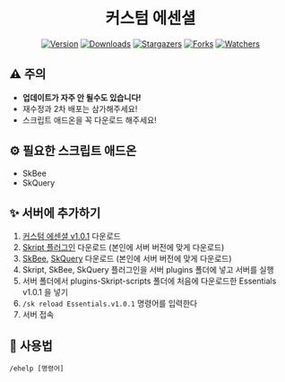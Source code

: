 <div align="center">

# 커스텀 에센셜
[![Version](https://img.shields.io/badge/Version-1.0.1-6047ff?&logo=Webpack&logoColor=ffffff&style=for-the-badge&style=flat-square)](https://github.com/grape82/Skript-Essentials/releases)
[![Downloads](https://img.shields.io/github/downloads/grape82/Skript-Essentials/total?label=Downloads&style=for-the-badge&style=flat-square)](https://github.com/grape82/Skript-Essentials/releases)
[![Stargazers](https://img.shields.io/github/stars/grape82/Skript-Essentials?label=stars&style=for-the-badge&style=flat-square)](https://github.com/grape82/Skript-Essentials/stargazers)
[![Forks](https://img.shields.io/github/forks/grape82/Skript-Essentials?label=forks&style=for-the-badge&style=flat-square)](https://github.com/grape82/Skript-Essentials/releases/forks)
[![Watchers](https://img.shields.io/github/watchers/grape82/Skript-Essentials?label=watchers&style=for-the-badge&style=flat-square)](https://github.com/grape82/Skript-Essentials/watchers)

</div>

## ⚠️ 주의
* **업데이트가 자주 안 될수도 있습니다!**
* 재수정과 2차 배포는 삼가해주세요!
* 스크립트 애드온을 꼭 다운로드 해주세요!

## ⚙️ 필요한 스크립트 애드온
* SkBee
* SkQuery

## ✨ 서버에 추가하기
1. [커스텀 에센셜 v1.0.1](https://github.com/grape82/Skript-Essentials/releases/download/v1.0.1/Essentials.v1.0.1.sk) 다운로드
2. [Skript 플러그인](https://skunity.com/downloads) 다운로드 (본인에 서버 버전에 맞게 다운로드)
3. [SkBee](https://github.com/ShaneBeee/SkBee/releases), [SkQuery](https://github.com/SkQuery/SkQuery/releases)  다운로드 (본인에 서버 버전에 맞게 다운로드)
4. Skript, SkBee, SkQuery 플러그인을 서버 plugins 폴더에 넣고 서버를 실행
5. 서버 폴더에서 plugins-Skript-scripts 폴더에 처음에 다운로드한 Essentials v1.0.1 을 넣기
6. `/sk reload Essentials.v1.0.1` 명령어를 입력한다
7. 서버 접속

## 💬 사용법
```
/ehelp [명령어]
```
